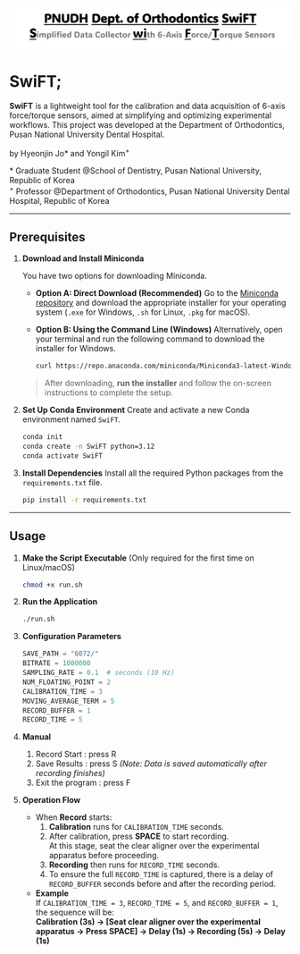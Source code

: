 ![CRoCs Logo](assets/logo.png)
# SwiFT;

**SwiFT** is a lightweight tool for the calibration and data acquisition of 6-axis force/torque sensors, aimed at simplifying and optimizing experimental workflows. This project was developed at the Department of Orthodontics, Pusan National University Dental Hospital.

by Hyeonjin Jo\* and Yongil Kim<sup>+</sup>   

\* Graduate Student @School of Dentistry, Pusan National University, Republic of Korea  
<sup>+</sup> Professor @Department of Orthodontics, Pusan National University Dental Hospital, Republic of Korea

-----

## Prerequisites

1.  **Download and Install Miniconda**

    You have two options for downloading Miniconda.

      * **Option A: Direct Download (Recommended)**
        Go to the [Miniconda repository](https://repo.anaconda.com/miniconda/) and download the appropriate installer for your operating system (`.exe` for Windows, `.sh` for Linux, `.pkg` for macOS).

      * **Option B: Using the Command Line (Windows)**
        Alternatively, open your terminal and run the following command to download the installer for Windows.

        ```bash
        curl https://repo.anaconda.com/miniconda/Miniconda3-latest-Windows-x86_64.exe --output Miniconda3-installer.exe
        ```

    > After downloading, **run the installer** and follow the on-screen instructions to complete the setup.

2.  **Set Up Conda Environment**
    Create and activate a new Conda environment named `SwiFT`.

    ```bash
    conda init
    conda create -n SwiFT python=3.12
    conda activate SwiFT
    ```

3.  **Install Dependencies**
    Install all the required Python packages from the `requirements.txt` file.

    ```bash
    pip install -r requirements.txt
    ```

-----

## Usage

1.  **Make the Script Executable** (Only required for the first time on Linux/macOS)
    ```bash
    chmod +x run.sh
    ```

2.  **Run the Application**
    ```bash
    ./run.sh
    ```

3.  **Configuration Parameters**
    ```python
    SAVE_PATH = "6072/"
    BITRATE = 1000000
    SAMPLING_RATE = 0.1  # seconds (10 Hz)
    NUM_FLOATING_POINT = 2
    CALIBRATION_TIME = 3
    MOVING_AVERAGE_TERM = 5
    RECORD_BUFFER = 1
    RECORD_TIME = 5
    ```
    
4.  **Manual**
    1. Record Start : press R
    2. Save Results : press S *(Note: Data is saved automatically after recording finishes)*
    3. Exit the program : press F

5. **Operation Flow**
    - When **Record** starts:
        1. **Calibration** runs for `CALIBRATION_TIME` seconds.
        2. After calibration, press **SPACE** to start recording.  
           At this stage, seat the clear aligner over the experimental apparatus before proceeding.
        3. **Recording** then runs for `RECORD_TIME` seconds.
        4. To ensure the full `RECORD_TIME` is captured, there is a delay of `RECORD_BUFFER` seconds before and after the recording period.
    - **Example**  
      If `CALIBRATION_TIME = 3`, `RECORD_TIME = 5`, and `RECORD_BUFFER = 1`,  
      the sequence will be:  
      **Calibration (3s) → [Seat clear aligner over the experimental apparatus → Press SPACE] → Delay (1s) → Recording (5s) → Delay (1s)**
